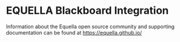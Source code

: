 # EQUELLA Blackboard Integration

Information about the Equella open source community and supporting documentation can be found at https://equella.github.io/
